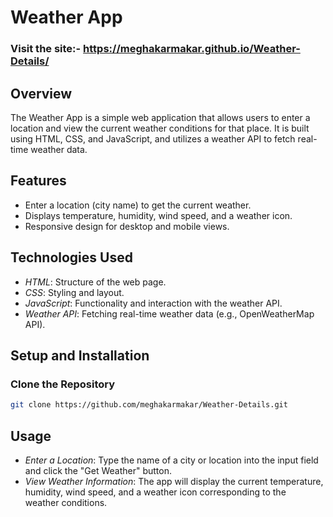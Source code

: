 # Weather App

### Visit the site:- https://meghakarmakar.github.io/Weather-Details/

## Overview

The Weather App is a simple web application that allows users to enter a location and view the current weather conditions for that place. It is built using HTML, CSS, and JavaScript, and utilizes a weather API to fetch real-time weather data.

## Features

- Enter a location (city name) to get the current weather.
- Displays temperature, humidity, wind speed, and a weather icon.
- Responsive design for desktop and mobile views.

## Technologies Used

- *HTML*: Structure of the web page.
- *CSS*: Styling and layout.
- *JavaScript*: Functionality and interaction with the weather API.
- *Weather API*: Fetching real-time weather data (e.g., OpenWeatherMap API).

## Setup and Installation

### Clone the Repository

```bash
git clone https://github.com/meghakarmakar/Weather-Details.git
```
## Usage

- *Enter a Location*: Type the name of a city or location into the input field and click the "Get Weather" button.
- *View Weather Information*: The app will display the current temperature, humidity, wind speed, and a weather icon corresponding to the weather conditions.
